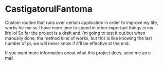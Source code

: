 # CastigatorulFantoma
Custom routine that runs over certain application in order to improve my life, works for me so I have more time to spend in other important things in my life lol
So far the project is a draft and I'm going to test it out,but when manually done, the method kind of works, but this is like knowing
the last number of pi, we will never know if it'll be effective at the end.

If you want more information about what this project does, send me an e-mail.
